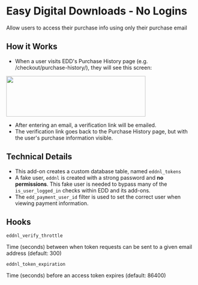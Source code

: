 # Easy Digital Downloads - No Logins
Allow users to access their purchase info using only their purchase email

## How it Works

* When a user visits EDD's Purchase History page (e.g. /checkout/purchase-history/), they will see this screen:

<img src="http://i.imgur.com/pc4FFAp.png" width="371" height="108" />

* After entering an email, a verification link will be emailed.
* The verification link goes back to the Purchase History page, but with the user's purchase information visible.

## Technical Details

* This add-on creates a custom database table, named `eddnl_tokens`
* A fake user, `eddnl` is created with a strong password and **no permissions**. This fake user is needed to bypass many of the `is_user_logged_in` checks within EDD and its add-ons.
* The `edd_payment_user_id` filter is used to set the correct user when viewing payment information.

## Hooks

`eddnl_verify_throttle`

Time (seconds) between when token requests can be sent to a given email address (default: 300)

`eddnl_token_expiration`

Time (seconds) before an access token expires (default: 86400)
